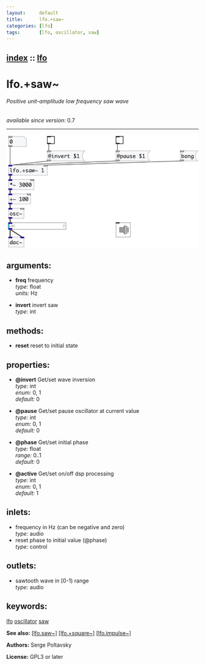 ```yaml
---
layout:     default
title:      lfo.+saw~
categories: [lfo]
tags:       [lfo, oscillator, saw]
---
```

[index](index.html) :: [lfo](category_lfo.html)
---

# lfo.+saw~

###### Positive unit-amplitude low frequency saw wave

*available since version:* 0.7

---




[![example](../examples/img/lfo.%2Bsaw~.jpg)](../examples/pd/lfo.%2Bsaw~.pd)



## arguments:

* **freq**
frequency<br>
_type:_ float<br>
_units:_ Hz<br>

* **invert**
invert saw<br>
_type:_ int<br>



## methods:

* **reset**
reset to initial state<br>




## properties:

* **@invert** 
Get/set wave inversion<br>
_type:_ int<br>
_enum:_ 0, 1<br>
_default:_ 0<br>

* **@pause** 
Get/set pause oscillator at current value<br>
_type:_ int<br>
_enum:_ 0, 1<br>
_default:_ 0<br>

* **@phase** 
Get/set initial phase<br>
_type:_ float<br>
_range:_ 0..1<br>
_default:_ 0<br>

* **@active** 
Get/set on/off dsp processing<br>
_type:_ int<br>
_enum:_ 0, 1<br>
_default:_ 1<br>



## inlets:

* frequency in Hz (can be negative and zero)<br>
_type:_ audio
* reset phase to initial value (@phase)<br>
_type:_ control



## outlets:

* sawtooth wave in [0-1) range<br>
_type:_ audio



## keywords:

[lfo](keywords/lfo.html)
[oscillator](keywords/oscillator.html)
[saw](keywords/saw.html)



**See also:**
[\[lfo.saw~\]](lfo.saw~.html)
[\[lfo.+square~\]](lfo.%2Bsquare~.html)
[\[lfo.impulse~\]](lfo.impulse~.html)




**Authors:** Serge Poltavsky




**License:** GPL3 or later





